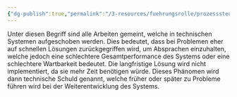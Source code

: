 ```yaml
---
{"dg-publish":true,"permalink":"/3-resources/fuehrungsrolle/prozesssteuerung/kanban/technische-schulden/","created":"2024-04-14T16:26:11.544+02:00","updated":"2024-04-17T18:38:26.985+02:00"}
---
```



Unter diesen Begriff sind alle Arbeiten gemeint, welche in technischen Systemen aufgeschoben werden. Dies bedeutet, dass bei Problemen eher auf schnellen Lösungen zurückgegriffen wird, um Absprachen einzuhalten, welche jedoch eine schlechtere Gesamtperformance des Systems oder eine schlechtere Wartbarkeit bedeutet. Die langfristige Lösung wird nicht implementiert, da sie mehr Zeit benötigen würde. Dieses Phänomen wird dann technische Schuld genannt, welche früher oder später zu Probleme führen wird bei der Weiterentwicklung des Systems.
